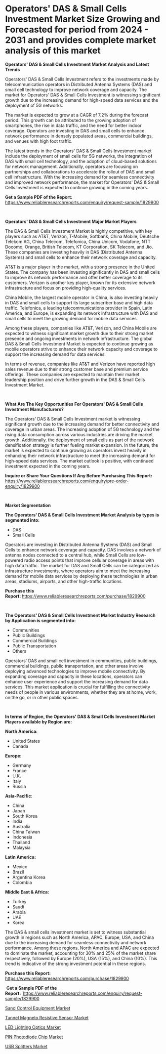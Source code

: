 <p><h1>Operators' DAS & Small Cells Investment Market Size Growing and Forecasted for period from 2024 - 2031 and provides complete market analysis of this market</h1></p><p><strong>Operators' DAS & Small Cells Investment Market Analysis and Latest Trends</strong></p>
<p><p>Operators' DAS & Small Cells Investment refers to the investments made by telecommunication operators in Distributed Antenna Systems (DAS) and small cell technology to improve network coverage and capacity. The market for Operators' DAS & Small Cells Investment is witnessing significant growth due to the increasing demand for high-speed data services and the deployment of 5G networks. </p><p>The market is expected to grow at a CAGR of 7.2% during the forecast period. This growth can be attributed to the growing adoption of smartphones, the rise in data traffic, and the need for better indoor coverage. Operators are investing in DAS and small cells to enhance network performance in densely populated areas, commercial buildings, and venues with high foot traffic.</p><p>The latest trends in the Operators' DAS & Small Cells Investment market include the deployment of small cells for 5G networks, the integration of DAS with small cell technology, and the adoption of cloud-based solutions for network management. Additionally, operators are focusing on partnerships and collaborations to accelerate the rollout of DAS and small cell infrastructure. With the increasing demand for seamless connectivity and improved network performance, the market for Operators' DAS & Small Cells Investment is expected to continue growing in the coming years.</p></p>
<p><strong>Get a Sample PDF of the Report:&nbsp;</strong> <a href="https://www.reliableresearchreports.com/enquiry/request-sample/1829900">https://www.reliableresearchreports.com/enquiry/request-sample/1829900</a></p>
<p>&nbsp;</p>
<p><strong>Operators' DAS & Small Cells Investment Major Market Players</strong></p>
<p><p>The DAS & Small Cells Investment Market is highly competitive, with key players such as AT&T, Verizon, T-Mobile, Softbank, China Mobile, Deutsche Telekom AG, China Telecom, Telefonica, China Unicom, Vodafone, NTT Docomo, Orange, British Telecom, KT Corporation, SK Telecom, and Jio. These companies are investing heavily in DAS (Distributed Antenna Systems) and small cells to enhance their network coverage and capacity.</p><p>AT&T is a major player in the market, with a strong presence in the United States. The company has been investing significantly in DAS and small cells to improve its network performance and offer better coverage to its customers. Verizon is another key player, known for its extensive network infrastructure and focus on providing high-quality services.</p><p>China Mobile, the largest mobile operator in China, is also investing heavily in DAS and small cells to support its large subscriber base and high data traffic. Telefonica, a leading telecommunications provider in Spain, Latin America, and Europe, is expanding its network infrastructure with DAS and small cells to meet the growing demand for mobile data services.</p><p>Among these players, companies like AT&T, Verizon, and China Mobile are expected to witness significant market growth due to their strong market presence and ongoing investments in network infrastructure. The global DAS & Small Cells Investment Market is expected to continue growing as mobile operators strive to enhance their network capacity and coverage to support the increasing demand for data services.</p><p>In terms of revenue, companies like AT&T and Verizon have reported high sales revenue due to their strong customer base and premium service offerings. These companies are expected to maintain their market leadership position and drive further growth in the DAS & Small Cells Investment Market.</p></p>
<p>&nbsp;</p>
<p><strong>What Are The Key Opportunities For Operators' DAS & Small Cells Investment Manufacturers?</strong></p>
<p><p>The Operators' DAS & Small Cells Investment market is witnessing significant growth due to the increasing demand for better connectivity and coverage in urban areas. The increasing adoption of 5G technology and the rising data consumption across various industries are driving the market growth. Additionally, the deployment of small cells as part of the network densification strategy is further fueling market expansion. In the future, the market is expected to continue growing as operators invest heavily in enhancing their network infrastructure to meet the increasing demand for high-speed data services. The market outlook is positive, with continued investment expected in the coming years.</p></p>
<p><strong>Inquire or Share Your Questions If Any Before Purchasing This Report:</strong> <a href="https://www.reliableresearchreports.com/enquiry/pre-order-enquiry/1829900">https://www.reliableresearchreports.com/enquiry/pre-order-enquiry/1829900</a></p>
<p>&nbsp;</p>
<p><strong>Market Segmentation</strong></p>
<p><strong>The Operators' DAS & Small Cells Investment Market Analysis by types is segmented into:</strong></p>
<p><ul><li>DAS</li><li>Small Cells</li></ul></p>
<p><p>Operators are investing in Distributed Antenna Systems (DAS) and Small Cells to enhance network coverage and capacity. DAS involves a network of antenna nodes connected to a central hub, while Small Cells are low-powered radio access points that improve cellular coverage in areas with high data traffic. The market for DAS and Small Cells can be categorized as infrastructure investments, where operators aim to meet the increasing demand for mobile data services by deploying these technologies in urban areas, stadiums, airports, and other high-traffic locations.</p></p>
<p><strong>Purchase this Report:&nbsp;</strong><a href="https://www.reliableresearchreports.com/purchase/1829900">https://www.reliableresearchreports.com/purchase/1829900</a></p>
<p>&nbsp;</p>
<p><strong>The Operators' DAS & Small Cells Investment Market Industry Research by Application is segmented into:</strong></p>
<p><ul><li>Communities</li><li>Public Buildings</li><li>Commercial Buildings</li><li>Public Transportation</li><li>Others</li></ul></p>
<p><p>Operators' DAS and small cell investment in communities, public buildings, commercial buildings, public transportation, and other areas involve deploying advanced technologies to improve mobile connectivity. By expanding coverage and capacity in these locations, operators can enhance user experience and support the increasing demand for data services. This market application is crucial for fulfilling the connectivity needs of people in various environments, whether they are at home, work, on the go, or in other public spaces.</p></p>
<p>&nbsp;</p>
<p><strong>In terms of Region, the Operators' DAS & Small Cells Investment Market Players available by Region are:</strong></p>
<p>
    <p> <strong> North America: </strong>
        <ul>
            <li>United States</li>
            <li>Canada</li>
        </ul>
        </p> 
    <p> <strong> Europe: </strong>
        <ul>
            <li>Germany</li>
            <li>France</li>
            <li>U.K.</li>
            <li>Italy</li>
            <li>Russia</li>
        </ul>
        </p> 
    <p> <strong> Asia-Pacific: </strong>
        <ul>
            <li>China</li>
            <li>Japan</li>
            <li>South Korea</li>
            <li>India</li>
            <li>Australia</li>
            <li>China Taiwan</li>
            <li>Indonesia</li>
            <li>Thailand</li>
            <li>Malaysia</li>
        </ul>
        </p> 
    <p> <strong> Latin America: </strong>
        <ul>
            <li>Mexico</li>
            <li>Brazil</li>
            <li>Argentina Korea</li>
            <li>Colombia</li>
        </ul>
        </p> 
    <p> <strong> Middle East & Africa: </strong>
        <ul>
            <li>Turkey</li>
            <li>Saudi</li>
            <li>Arabia</li>
            <li>UAE</li>
            <li>Korea</li>
        </ul>
    </p>
    </p>
<p><p>The DAS & small cells investment market is set to witness substantial growth in regions such as North America, APAC, Europe, USA, and China due to the increasing demand for seamless connectivity and network performance. Among these regions, North America and APAC are expected to dominate the market, accounting for 30% and 25% of the market share respectively, followed by Europe (20%), USA (15%), and China (10%). This trend is indicative of the strong investment potential in these regions.</p></p>
<p><strong>Purchase this Report: </strong><a href="https://www.reliableresearchreports.com/purchase/1829900">https://www.reliableresearchreports.com/purchase/1829900</a></p>
<p>&nbsp;<strong>Get a Sample PDF of the Report:&nbsp;&nbsp;</strong><a href="https://www.reliableresearchreports.com/enquiry/request-sample/1829900">https://www.reliableresearchreports.com/enquiry/request-sample/1829900</a></p>
<p><strong></strong></p>
<p><p><a href="https://github.com/lylyparadise/Market-Research-Report-List-2/blob/main/sand-control-equipment-market.md">Sand Control Equipment Market</a></p><p><a href="https://medium.com/@akshatreportprime/tunnel-magneto-resistive-sensor-market-furnishes-information-on-market-share-market-trends-and-c6cf7ba4a131">Tunnel Magneto Resistive Sensor Market</a></p><p><a href="https://github.com/GroverBarry/Market-Research-Report-List-4/blob/main/led-lighting-optics-market.md">LED Lighting Optics Market</a></p><p><a href="https://medium.com/@avacampbell767/pin-photodiode-chip-market-analysis-and-sze-forecasted-for-period-from-2024-to-2031-923952227702">PIN Photodiode Chip Market</a></p><p><a href="https://medium.com/@akshatreportprime/decoding-usb-splitters-market-metrics-market-share-trends-and-growth-patterns-316eed217360">USB Splitters Market</a></p></p>